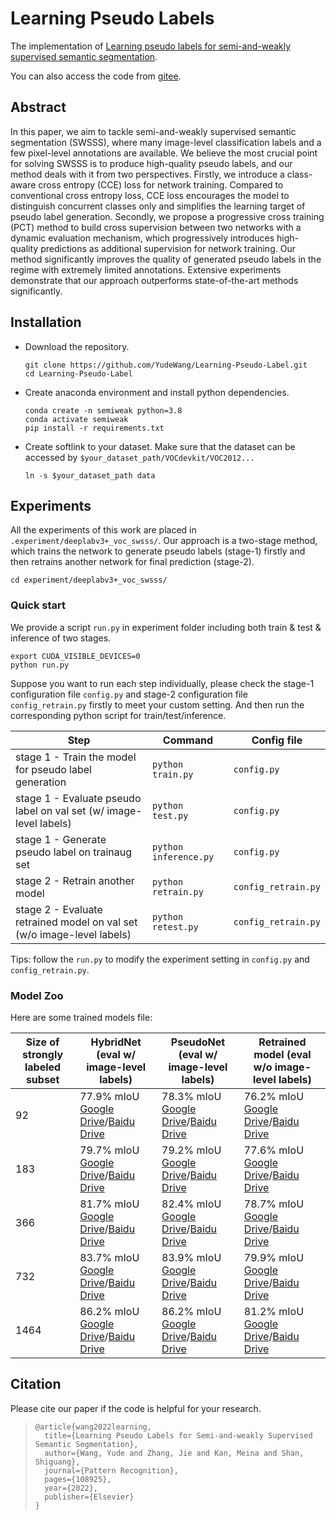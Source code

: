 # Learning Pseudo Labels

The implementation of [Learning pseudo labels for semi-and-weakly supervised semantic segmentation](https://www.sciencedirect.com/science/article/pii/S003132032200406X). 

You can also access the code from [gitee](https://gitee.com/hibercraft/learning-pseudo-label).


## Abstract

In this paper, we aim to tackle semi-and-weakly supervised semantic segmentation (SWSSS), where many image-level classification labels and a few pixel-level annotations are available. We believe the most crucial point for solving SWSSS is to produce high-quality pseudo labels, and our method deals with it from two perspectives. Firstly, we introduce a class-aware cross entropy (CCE) loss for network training. Compared to conventional cross entropy loss, CCE loss encourages the model to distinguish concurrent classes only and simplifies the learning target of pseudo label generation. Secondly, we propose a progressive cross training (PCT) method to build cross supervision between two networks with a dynamic evaluation mechanism, which progressively introduces high-quality predictions as additional supervision for network training. Our method significantly improves the quality of generated pseudo labels in the regime with extremely limited annotations. Extensive experiments demonstrate that our approach outperforms state-of-the-art methods significantly.



## Installation

- Download the repository.

  ```shell
  git clone https://github.com/YudeWang/Learning-Pseudo-Label.git
  cd Learning-Pseudo-Label
  ```

- Create anaconda environment and install python dependencies.

  ```shell
  conda create -n semiweak python=3.8
  conda activate semiweak
  pip install -r requirements.txt
  ```

- Create softlink to your dataset. Make sure that the dataset can be accessed by `$your_dataset_path/VOCdevkit/VOC2012...`

  ```shell
  ln -s $your_dataset_path data
  ```

  

## Experiments

All the experiments of this work are placed in `.experiment/deeplabv3+_voc_swsss/`. Our approach is a two-stage method, which trains the network to generate pseudo labels (stage-1) firstly and then retrains another network for final prediction (stage-2). 

```shell
cd experiment/deeplabv3+_voc_swsss/
```

### Quick start

We provide a script `run.py` in experiment folder including both train & test & inference of two stages.

```shell
export CUDA_VISIBLE_DEVICES=0
python run.py
```

Suppose you want to run each step individually, please check the stage-1 configuration file `config.py` and stage-2 configuration file `config_retrain.py` firstly to meet your custom setting. And then run the corresponding python script for train/test/inference.

| Step                                                         | Command                   | Config file         |
| ------------------------------------------------------------ | ------------------------- | ------------------- |
| stage 1 - Train the model for pseudo label generation        | ```python train.py```     | `config.py`         |
| stage 1 - Evaluate pseudo label on val set (w/ image-level labels) | ```python test.py```      | `config.py`         |
| stage 1 - Generate pseudo label on trainaug set              | ```python inference.py``` | `config.py`         |
| stage 2 - Retrain another model                              | ```python retrain.py```   | `config_retrain.py` |
| stage 2 - Evaluate retrained model on val set (w/o image-level labels) | ```python retest.py```    | `config_retrain.py` |

Tips: follow the `run.py` to modify the experiment setting in `config.py` and `config_retrain.py`.

### Model Zoo

Here are some trained models file:

| Size of strongly labeled subset | HybridNet (eval w/ image-level labels)                       | PseudoNet (eval w/ image-level labels)                       | Retrained model (eval w/o image-level labels)                |
| ------------------------------- | ------------------------------------------------------------ | ------------------------------------------------------------ | ------------------------------------------------------------ |
| 92                              | 77.9% mIoU<br/>[Google Drive](https://drive.google.com/file/d/1vVv860IfFafBkVxQFERisBe32kPMYVDg/view?usp=sharing)/[Baidu Drive](https://pan.baidu.com/s/1aJhGZCHmYBnXCK8FYstVqw?pwd=72vy) | 78.3% mIoU<br/>[Google Drive](https://drive.google.com/file/d/1gUHRoN7-8j9X6XaR2iheFcZOHeRNN37P/view?usp=sharing)/[Baidu Drive](https://pan.baidu.com/s/1vMaQNl1Y4k2vFkuOWBHJJg?pwd=n4yf) | 76.2% mIoU<br/>[Google Drive](https://drive.google.com/file/d/13crEcIn7xrB7yNCHfu_EeDQwOi2YlHZj/view?usp=sharing)/[Baidu Drive](https://pan.baidu.com/s/1k7NUu7WGFsb6wiEHCunjng?pwd=i23v) |
| 183                             | 79.7% mIoU<br/>[Google Drive](https://drive.google.com/file/d/1xoppARFykwNMwtTzAMQp-N0d9JzcUgKM/view?usp=sharing)/[Baidu Drive](https://pan.baidu.com/s/1iWQwzlbwNc47VktMz8NnhA?pwd=uhq1) | 79.2% mIoU<br/>[Google Drive](https://drive.google.com/file/d/1IAya6Q4zW0yLkEowvm43hNqrUoaXB-Ef/view?usp=sharing)/[Baidu Drive](https://pan.baidu.com/s/1OkxPhmRQElVmE-8LdR3BZA?pwd=v5rv) | 77.6% mIoU<br/>[Google Drive](https://drive.google.com/file/d/1WR65lWDecgaDnJ_zYSaDwkRkBkIXtOyy/view?usp=sharing)/[Baidu Drive](https://pan.baidu.com/s/13xM88fn5sXmVo4Tw1zivSA?pwd=51bz) |
| 366                             | 81.7% mIoU<br/>[Google Drive](https://drive.google.com/file/d/1HRVMz-VpF4rBDFZyPsmBb5hOj9yFf86W/view?usp=sharing)/[Baidu Drive](https://pan.baidu.com/s/1MtOV7RCctXhW54aXHpbO1w?pwd=5csx) | 82.4% mIoU<br/>[Google Drive](https://drive.google.com/file/d/1oV7p_FoTE8yL34C4HQA6HPHIlUnQzqD9/view?usp=sharing)/[Baidu Drive](https://pan.baidu.com/s/1R6iGS-VSsQCGuecntPcKZA?pwd=tzgh) | 78.7% mIoU<br/>[Google Drive](https://drive.google.com/file/d/1h7-P0CwCHPwReuIU1pGXdmcFJyYM9Yrw/view?usp=sharing)/[Baidu Drive](https://pan.baidu.com/s/1x_lqrXAMnbdSqMdEdXHpdQ?pwd=sgcz) |
| 732                             | 83.7% mIoU<br/>[Google Drive](https://drive.google.com/file/d/1NsxpnWdFbC2kwS77sdvicUXmamkQQKwV/view?usp=sharing)/[Baidu Drive](https://pan.baidu.com/s/10inb2_FINxAXYvAKPr-suw?pwd=u5ws) | 83.9% mIoU<br/>[Google Drive](https://drive.google.com/file/d/16F54W-ipsKD90U47C2om8gMXKC1nysZE/view?usp=sharing)/[Baidu Drive](https://pan.baidu.com/s/13WxKRZwlg7UbNTLrnN0lgA?pwd=4c8m) | 79.9% mIoU<br/>[Google Drive](https://drive.google.com/file/d/1vACGVCbiZXCPekK56ngW5mF_xyhdkeX_/view?usp=sharing)/[Baidu Drive](https://pan.baidu.com/s/168NrWLut-gwVs0LMsfs7QQ?pwd=wer7) |
| 1464                            | 86.2% mIoU<br/>[Google Drive](https://drive.google.com/file/d/1a9mVVxenZlLPt0zICEpYhl2W9HiJbNk0/view?usp=sharing)/[Baidu Drive](https://pan.baidu.com/s/1RlPUtGBa_JoMzVNHEnwgcw?pwd=4kvf) | 86.2% mIoU<br/>[Google Drive](https://drive.google.com/file/d/1M7RqEqN7-xL2o6GCXbDxuQ3n7mG-6dpK/view?usp=sharing)/[Baidu Drive](https://pan.baidu.com/s/1yMaQBKWDilKxJ6D7PjputA?pwd=sygp) | 81.2% mIoU<br/>[Google Drive](https://drive.google.com/file/d/1Vj1fXoGQfvzV_yxa50oUFZWVjmPUTuV0/view?usp=sharing)/[Baidu Drive](https://pan.baidu.com/s/1ZFeaFSvHbqGP7NRRMh39jA?pwd=ua1x) |

## Citation

Please cite our paper if the code is helpful for your research.

> ```
> @article{wang2022learning,
>   title={Learning Pseudo Labels for Semi-and-weakly Supervised Semantic Segmentation},
>   author={Wang, Yude and Zhang, Jie and Kan, Meina and Shan, Shiguang},
>   journal={Pattern Recognition},
>   pages={108925},
>   year={2022},
>   publisher={Elsevier}
> }
> ```
